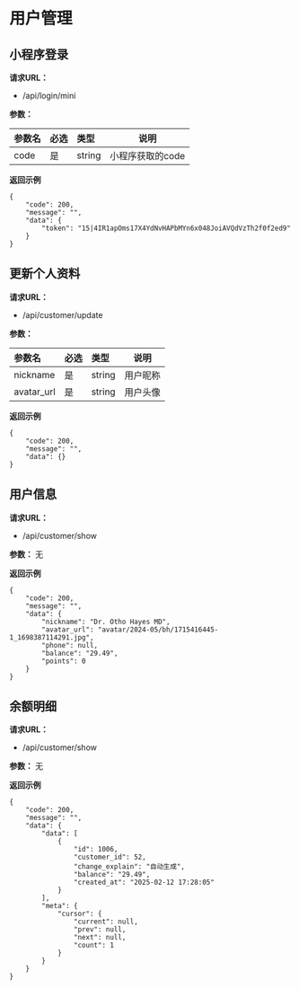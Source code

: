 # 用户管理

## 小程序登录

**请求URL：**

- /api/login/mini

**参数：**

| 参数名  | 必选 | 类型     | 说明         |
|:-----|:---|:-------|------------|
| code | 是  | string | 小程序获取的code |


**返回示例**

``` 
{
    "code": 200,
    "message": "",
    "data": {
        "token": "15|4IR1apOms17X4YdNvHAPbMYn6x048JoiAVQdVzTh2f0f2ed9"
    }
}
```

## 更新个人资料

**请求URL：**

- /api/customer/update

**参数：**

| 参数名        | 必选 | 类型     | 说明   |
|:-----------|:---|:-------|------|
| nickname   | 是  | string | 用户昵称 |
| avatar_url | 是  | string | 用户头像 |


**返回示例**

``` 
{
    "code": 200,
    "message": "",
    "data": {}
}
```

## 用户信息

**请求URL：**

- /api/customer/show

**参数：**
无


**返回示例**

``` 
{
    "code": 200,
    "message": "",
    "data": {
        "nickname": "Dr. Otho Hayes MD",
        "avatar_url": "avatar/2024-05/bh/1715416445-1_1698387114291.jpg",
        "phone": null,
        "balance": "29.49",
        "points": 0
    }
}
```

## 余额明细

**请求URL：**

- /api/customer/show

**参数：**
无


**返回示例**

``` 
{
    "code": 200,
    "message": "",
    "data": {
        "data": [
            {
                "id": 1006,
                "customer_id": 52,
                "change_explain": "自动生成",
                "balance": "29.49",
                "created_at": "2025-02-12 17:28:05"
            }
        ],
        "meta": {
            "cursor": {
                "current": null,
                "prev": null,
                "next": null,
                "count": 1
            }
        }
    }
}
```


